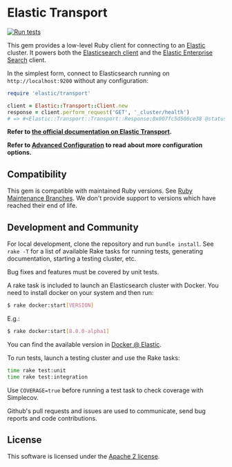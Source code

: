# Elastic Transport
[![Run tests](https://github.com/elastic/elastic-transport-ruby/actions/workflows/tests.yml/badge.svg?branch=main)](https://github.com/elastic/elastic-transport-ruby/actions/workflows/tests.yml)

This gem provides a low-level Ruby client for connecting to an [Elastic](http://elastic.co) cluster. It powers both the [Elasticsearch client](https://github.com/elasticsearch/elasticsearch-ruby/) and the [Elastic Enterprise Search](https://github.com/elastic/enterprise-search-ruby/) client.

In the simplest form, connect to Elasticsearch running on `http://localhost:9200` without any configuration:

```ruby
require 'elastic/transport'

client = Elastic::Transport::Client.new
response = client.perform_request('GET', '_cluster/health')
# => #<Elastic::Transport::Transport::Response:0x007fc5d506ce38 @status=200, @body={ ... } >
```

**Refer to [the official documentation on Elastic Transport](https://www.elastic.co/guide/en/elasticsearch/client/ruby-api/current/transport.html).**

**Refer to [Advanced Configuration](https://elasticsearch-ruby_1881.docs-preview.app.elstc.co/guide/en/elasticsearch/client/ruby-api/master/advanced-config.html) to read about more configuration options.**

## Compatibility

This gem is compatible with maintained Ruby versions. See [Ruby Maintenance Branches](https://www.ruby-lang.org/en/downloads/branches/). We don't provide support to versions which have reached their end of life.

## Development and Community

For local development, clone the repository and run `bundle install`. See `rake -T` for a list of available Rake tasks for running tests, generating documentation, starting a testing cluster, etc.

Bug fixes and features must be covered by unit tests.

A rake task is included to launch an Elasticsearch cluster with Docker. You need to install docker on your system and then run:
```bash
$ rake docker:start[VERSION]
```

E.g.:
```bash
$ rake docker:start[8.0.0-alpha1]
```

You can find the available version in [Docker @ Elastic](https://www.docker.elastic.co/r/elasticsearch).

To run tests, launch a testing cluster and use the Rake tasks:

```bash
time rake test:unit
time rake test:integration
```

Use `COVERAGE=true` before running a test task to check coverage with Simplecov.

Github's pull requests and issues are used to communicate, send bug reports and code contributions.

## License

This software is licensed under the [Apache 2 license](./LICENSE).
